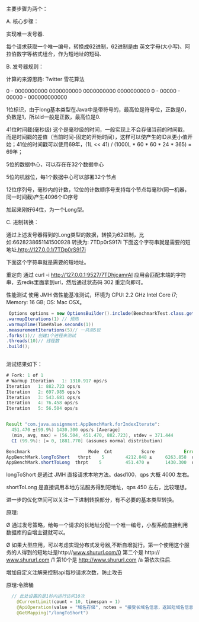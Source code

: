 
主要步骤为两个：

A.   核心步骤：

实现唯一发号器.

每个请求获取一个唯一编号，转换成62进制，62进制是由 英文字母(大小写)、阿拉伯数字等格式组合，作为短地址的短码.

B.        发号器规则：


计算的来源思路: Twitter 雪花算法

0 - 0000000000 0000000000 0000000000 0000000000 0 - 00000 - 00000 - 000000000000 


1位标识，由于long基本类型在Java中是带符号的，最高位是符号位，正数是0，负数是1，所以id一般是正数，最高位是0.

41位时间截(毫秒级) 这个是毫秒级的时间，一般实现上不会存储当前的时间戳，而是时间戳的差值（当前时间-固定的开始时间），这样可以使产生的ID从更小值开始；41位的时间戳可以使用69年，(1L << 41) / (1000L * 60 * 60 * 24 * 365) = 69年；

5位的数据中心，可以存在在32个数据中心

5位的机器位，每1个数据中心可以部署32个节点

12位序列号，毫秒内的计数，12位的计数顺序号支持每个节点每毫秒(同一机器，同一时间截)产生4096个ID序号

加起来刚好64位，为一个Long型。

C.        进制转换：

通过上述发号器得到的Long类型的数据，转换为62进制，比如:6628238651141500928  转换为: 7TDp0rS917i 下面这个字符串就是需要的短地址,http://127.0.0.1/7TDp0rS917i


下面这个字符串就是需要的短地址。

重定向
通过 curl -i http://127.0.0.1:9527/7TDhjcamrAI 应用会匹配末端的字符串，去redis里面拿到url，然后通过状态码 302 重定向即可。


性能测试
使用 JMH 做性能基准测试，环境为 CPU: 2.2 GHz Intel Core i7; Memory: 16 GB; OS: Mac OSX。

```java
 Options options = new OptionsBuilder().include(BenchmarkTest.class.getName())
.warmupIterations(1) // 预热
.warmupTime(TimeValue.seconds(1))
.measurementIterations(5)// 一共测5轮
.forks(1)// 创建1个进程来测试
.threads(10)// 线程数
.build();
                
```

测试结果如下：

```java
# Fork: 1 of 1
# Warmup Iteration   1: 1310.917 ops/s
Iteration   1: 882.723 ops/s
Iteration   2: 697.985 ops/s
Iteration   3: 543.681 ops/s
Iteration   4: 76.458 ops/s
Iteration   5: 56.504 ops/s


Result "com.java.assignment.AppBenchMark.forIndexIterate":
  451.470 ±(99.9%) 1430.300 ops/s [Average]
  (min, avg, max) = (56.504, 451.470, 882.723), stdev = 371.444
  CI (99.9%): [≈ 0, 1881.770] (assumes normal distribution)

Benchmark                      Mode  Cnt           Score           Error  Units
AppBenchMark.longToShort   thrpt    5        4212.848 ±     6263.858  ops/s
AppBenchMark.shortToLong  thrpt    5         451.470 ±      1430.300  ops/s


```


longToShort 是通过 JMH 直接请求本地方法。dasd100，qps 大概 4000 左右。


shortToLong 是直接调用本地方法服务得到短地址，qps 450 左右，比较理想。


进一步的优化空间可以关注一下进制转换部分，有不必要的基本类型转换。

原理:

Ø  通过发号策略，给每一个请求的长地址分配一个唯一编号，小型系统直接利用数据库的自增主键就可以。

Ø  如果大型应用，可以考虑实现分布式发号器,不断自增就行。第一个使用这个服务的人得到的短地址是http://www.shururl.com/0 第二个是 http:// www.shururl.com /1 第10个是 http://www.shururl.com /a 第依次往后.



增加自定义注解来控制api每秒请求次数，防止攻击

原理:令牌桶


```java
  // 此处设置的是1秒内运行访问10次
    @CurrentLimit(count = 10, timespan = 1)
    @ApiOperation(value = "域名存储", notes = "接受长域名信息，返回短域名信息")
    @GetMapping("/longToShort")
```
    

 


